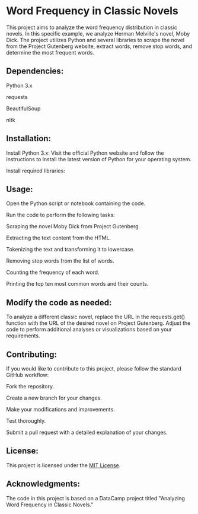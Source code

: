 # Word Frequency in Classic Novels

This project aims to analyze the word frequency distribution in classic novels. In this specific example, we analyze Herman Melville's novel, Moby Dick. The project utilizes Python and several libraries to scrape the novel from the Project Gutenberg website, extract words, remove stop words, and determine the most frequent words.

## Dependencies:

Python 3.x

requests

BeautifulSoup

nltk

## Installation:

Install Python 3.x: Visit the official Python website and follow the instructions to install the latest version of Python for your operating system.

Install required libraries:

## Usage:

Open the Python script or notebook containing the code.

Run the code to perform the following tasks:

Scraping the novel Moby Dick from Project Gutenberg.

Extracting the text content from the HTML.

Tokenizing the text and transforming it to lowercase.

Removing stop words from the list of words.

Counting the frequency of each word.

Printing the top ten most common words and their counts.

## Modify the code as needed:

To analyze a different classic novel, replace the URL in the requests.get() function with the URL of the desired novel on Project Gutenberg.
Adjust the code to perform additional analyses or visualizations based on your requirements.

## Contributing:

If you would like to contribute to this project, please follow the standard GitHub workflow:

Fork the repository.

Create a new branch for your changes.

Make your modifications and improvements.

Test thoroughly.

Submit a pull request with a detailed explanation of your changes.

## License:

This project is licensed under the [MIT License](https://github.com/git/git-scm.com/blob/main/MIT-LICENSE.txt).

## Acknowledgments:

The code in this project is based on a DataCamp project titled "Analyzing Word Frequency in Classic Novels."
